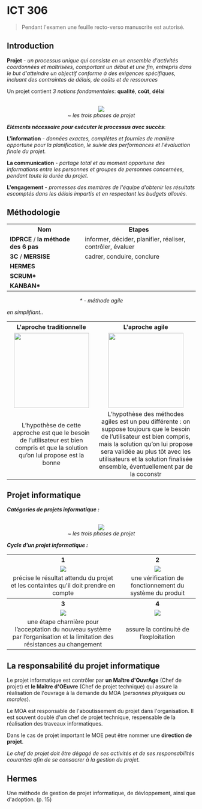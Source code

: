# ICT 306

> Pendant l'examen une feuille recto-verso manuscrite est autorisé.

## Introduction

**Projet** - *un processus unique qui consiste en un ensemble d'activités coordonnées et maîtrisées, comportant un début et une fin, entrepris dans le but d'atteindre un objectif conforme à des exigences spécifiques, incluant des contraintes de délais, de coûts et de ressources*

Un projet contient *3 notions fondamentales*: **qualité**, **coût**, **délai**

<p align=center>  
  <br>
  <img src="https://user-images.githubusercontent.com/73474137/212071944-d5c86679-100b-4358-bba5-b086add74ee0.png"><br>
  <i>~ les trois phases de projet</i><br>
</p>

***Eléments nécessaire pour exécuter le processus avec succès***:

**L'information** - *données exactes, complètes et fournies de manière opportune pour la planification, le suivie des performances et l'évaluation finale du projet.*

**La communication** - *partage total et au moment opportune des informations entre les personnes et groupes de personnes concernées, pendant toute la durée du projet.*

**L'engagement** - *promesses des membres de l'équipe d'obtenir les résultats escomptés dans les délais impartis et en respectant les budgets alloués.*

## Méthodologie

<div align=center>
  <table>
  <tr>
    <th>Nom</th>
    <th>Etapes</th>
  </tr>
  <tr>
    <td><b>IDPRCE</b> / <b>la méthode des 6 pas</b></td>
    <td>informer, décider, planifier, réaliser, contrôler, évaluer</td>
  </tr>
  <tr>
    <td><b>3C</b> / <b>MERSISE</b></td>
    <td>cadrer, conduire, conclure</td>
  </tr>
  <tr>
    <td><b>HERMES</b></td><td></td>
  </tr>
  <tr>
    <td><b>SCRUM*</b></td><td></td>
  </tr>
  <tr>
    <td><b>KANBAN*</b></td><td></td>
  </tr>
</table>
  
<i>* - méthode agile</i>
</div>

*en simplifiant..*

<table>
<tr>
  <th>L'aproche traditionnelle</th>
  <th>L'aproche agile</th>
</tr>
<tr>
  <td align=center><img height=200 src="https://user-images.githubusercontent.com/73474137/212082373-d191980d-9e11-4bf6-85cd-2119325c8f1b.png"></td>
  <td align=center><img height=200 src="https://user-images.githubusercontent.com/73474137/212084764-c6cce960-c8c9-4fa0-989f-8220b8bdf4b5.png"></td>
</tr>
<tr>
  <td align=center>L’hypothèse de cette approche est que le besoin de l’utilisateur est bien compris et que la solution qu’on lui propose est la bonne</td>
  <td align=center> L’hypothèse des méthodes agiles est un peu différente : on suppose toujours que le besoin de l’utilisateur est bien compris, mais la solution qu’on lui propose sera validée au plus tôt avec les utilisateurs et la solution finalisée ensemble, éventuellement par de la coconstr</td>
</tr>
</table>

## Projet informatique

***Catégories de projets informatique :***

<p align=center>  
  <br>
  <img src="https://user-images.githubusercontent.com/73474137/212093297-c96a3337-0356-41e5-8819-c0519f24041f.png"><br>
  <i>~ les trois phases de projet</i><br>
</p>

***Cycle d'un projet informatique :***

<table>
<tr>
  <th>1</th>
  <th>2</th>
</tr>
<tr>
  <td align=center><img src="https://user-images.githubusercontent.com/73474137/212098080-1da39dbd-75a4-42b0-b30a-d4f7776bc0bc.png"></td>
  <td align=center><img src="https://user-images.githubusercontent.com/73474137/212098152-b6a5b10d-07bb-4c12-b19a-cd4aa5af4d37.png"></td>
</tr>
<tr>
  <td align=center>précise le résultat attendu du projet et les containtes qu'il doit prendre en compte</td>
  <td align=center>une vérification de fonctionnement du système du produit</td>
</tr>
<tr>
  <th>3</th>
  <th>4</th>
</tr>
<tr>
  <td align=center><img src="https://user-images.githubusercontent.com/73474137/212098429-129d1f8f-3ecb-45e9-bfba-53ba59591a93.png"></td>
  <td align=center><img src="https://user-images.githubusercontent.com/73474137/212098593-f67f95eb-482e-4e39-b449-17d3c2249ef3.png"></td>
</tr>
<tr>
  <td align=center>une étape charnière pour l’acceptation du nouveau système par l’organisation et la limitation des résistances au changement</td>
  <td align=center>assure la continuité de l’exploitation</td>
</tr>
</table>

## La responsabilité du projet informatique

Le projet informatique est contrôler par **un Maître d'OuvrAge** (Chef de projet) et **le Maître d'OEuvre** (Chef de projet technique) qui assure la réalisation de l'ouvrage à la demande du MOA
 (*personnes physiques ou morales*).
 
Le MOA est responsable de l'aboutissement du projet dans l'organisation. Il est souvent doublé d'un chef de projet technique, respensable de la réalisation des traveaux informatiques.

Dans le cas de projet important le MOE peut être nommer une **direction de projet**.

*Le chef de projet doit être dégagé de ses activités et de ses responsabilités courantes afin de se consacrer à la gestion du projet.*

## Hermes

Une méthode de gestion de projet informatique, de dévloppement, ainsi que d'adoption. (p. 15)
